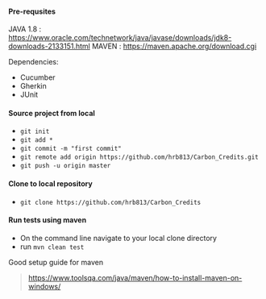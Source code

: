 #### Pre-requsites
JAVA 1.8 : https://www.oracle.com/technetwork/java/javase/downloads/jdk8-downloads-2133151.html
MAVEN : https://maven.apache.org/download.cgi

Dependencies:
- Cucumber
- Gherkin
- JUnit


#### Source project from local  

- `git init` 
- `git add *`
- `git commit -m "first commit"`
- `git remote add origin https://github.com/hrb813/Carbon_Credits.git`
- `git push -u origin master`

#### Clone to local repository
- `git clone https://github.com/hrb813/Carbon_Credits`
 

#### Run tests using maven
- On the command line navigate to your local clone directory
- run `mvn clean test`

Good setup guide for maven
>https://www.toolsqa.com/java/maven/how-to-install-maven-on-windows/
